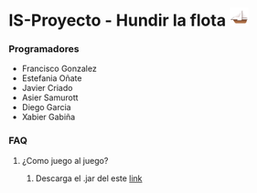 # IS-Proyecto - Hundir la flota <img src=/src/resource/icon32.png/>

### Programadores
<ul>
 <li>Francisco Gonzalez</li>
 <li>Estefania Oñate</li>
 <li>Javier Criado</li>
 <li>Asier Samurott</li>
 <li>Diego Garcia</li>
 <li>Xabier Gabiña</li>
</ul>

### FAQ
<ol>
 <li>¿Como juego al juego?</li>
 <ol>
  <li>Descarga el .jar del este <a href="https://github.com/Xabierland/IS-Proyecto/releases">link</a></li>
 </ol>
<ol>
